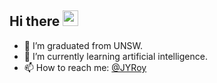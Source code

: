 ## Hi there <img src="https://media.giphy.com/media/hvRJCLFzcasrR4ia7z/giphy.gif" width="25px">

- 🔭 I’m graduated from UNSW.
- 🌱 I’m currently learning artificial intelligence.
- 📫 How to reach me: [@JYRoy](jyroooy@163.com)
